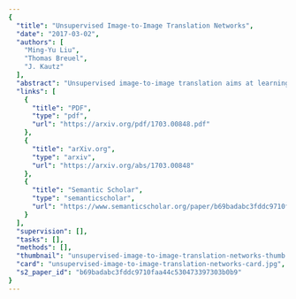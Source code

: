 ```yaml
---
{
  "title": "Unsupervised Image-to-Image Translation Networks",
  "date": "2017-03-02",
  "authors": [
    "Ming-Yu Liu",
    "Thomas Breuel",
    "J. Kautz"
  ],
  "abstract": "Unsupervised image-to-image translation aims at learning a joint distribution of images in different domains by using images from the marginal distributions in individual domains. Since there exists an infinite set of joint distributions that can arrive the given marginal distributions, one could infer nothing about the joint distribution from the marginal distributions without additional assumptions. To address the problem, we make a shared-latent space assumption and propose an unsupervised image-to-image translation framework based on Coupled GANs. We compare the proposed framework with competing approaches and present high quality image translation results on various challenging unsupervised image translation tasks, including street scene image translation, animal image translation, and face image translation. We also apply the proposed framework to domain adaptation and achieve state-of-the-art performance on benchmark datasets. Code and additional results are available in this https URL .",
  "links": [
    {
      "title": "PDF",
      "type": "pdf",
      "url": "https://arxiv.org/pdf/1703.00848.pdf"
    },
    {
      "title": "arXiv.org",
      "type": "arxiv",
      "url": "https://arxiv.org/abs/1703.00848"
    },
    {
      "title": "Semantic Scholar",
      "type": "semanticscholar",
      "url": "https://www.semanticscholar.org/paper/b69badabc3fddc9710faa44c530473397303b0b9"
    }
  ],
  "supervision": [],
  "tasks": [],
  "methods": [],
  "thumbnail": "unsupervised-image-to-image-translation-networks-thumb.jpg",
  "card": "unsupervised-image-to-image-translation-networks-card.jpg",
  "s2_paper_id": "b69badabc3fddc9710faa44c530473397303b0b9"
}
---
```


